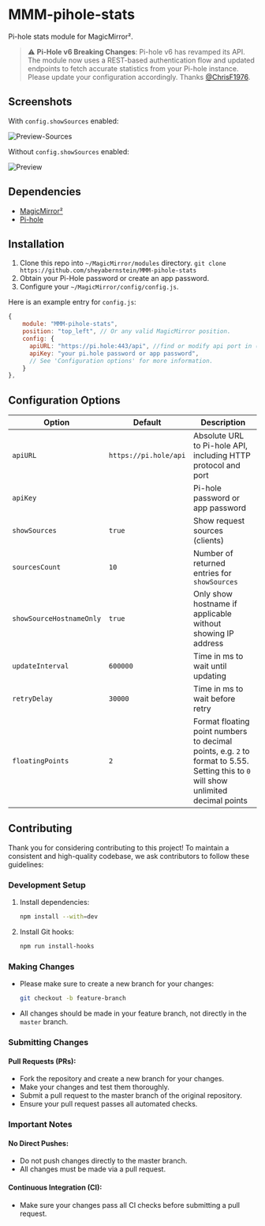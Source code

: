 # MMM-pihole-stats

Pi-hole stats module for MagicMirror².

> :warning: **Pi-Hole v6 Breaking Changes**: Pi-hole v6 has revamped its API. The module now uses a REST-based authentication flow and updated endpoints to fetch accurate statistics from your Pi-hole instance. Please update your configuration accordingly. Thanks [@ChrisF1976](https://github.com/ChrisF1976).

## Screenshots

With `config.showSources` enabled:

![Preview-Sources](docs/preview-showSources.png "Screen Shot (with Sources)")

Without `config.showSources` enabled:

![Preview](docs/preview.png "Screen Shot")

## Dependencies

- [MagicMirror²](https://github.com/MagicMirrorOrg/MagicMirror)
- [Pi-hole](https://pi-hole.net)

## Installation

1. Clone this repo into `~/MagicMirror/modules` directory.
   `git clone https://github.com/sheyabernstein/MMM-pihole-stats`
2. Obtain your Pi-Hole password or create an app password.
3. Configure your `~/MagicMirror/config/config.js`.

Here is an example entry for `config.js`:

```js
{
    module: "MMM-pihole-stats",
    position: "top_left", // Or any valid MagicMirror position.
    config: {
      apiURL: "https://pi.hole:443/api", //find or modify api port in (http://pi.hole/api/docs/#)
      apiKey: "your pi.hole password or app password",
      // See 'Configuration options' for more information.
    }
},
```

## Configuration Options

| **Option**               | **Default**           | **Description**                                                                                                                     |
| ------------------------ | --------------------- | ----------------------------------------------------------------------------------------------------------------------------------- |
| `apiURL`                 | `https://pi.hole/api` | Absolute URL to Pi-hole API, including HTTP protocol and port                                                                       |
| `apiKey`                 |                       | Pi-hole password or app password                                                                                                    |
| `showSources`            | `true`                | Show request sources (clients)                                                                                                      |
| `sourcesCount`           | `10`                  | Number of returned entries for `showSources`                                                                                        |
| `showSourceHostnameOnly` | `true`                | Only show hostname if applicable without showing IP address                                                                         |
| `updateInterval`         | `600000`              | Time in ms to wait until updating                                                                                                   |
| `retryDelay`             | `30000`               | Time in ms to wait before retry                                                                                                     |
| `floatingPoints`         | `2`                   | Format floating point numbers to decimal points, e.g. `2` to format to 5.55. Setting this to `0` will show unlimited decimal points |

## Contributing

Thank you for considering contributing to this project! To maintain a consistent and high-quality codebase, we ask contributors to follow these guidelines:

### Development Setup

1. Install dependencies:
    ```bash
    npm install --with=dev
    ```
2. Install Git hooks:
    ```bash
    npm run install-hooks
    ```

### Making Changes

- Please make sure to create a new branch for your changes:
    ```bash
    git checkout -b feature-branch
    ```
- All changes should be made in your feature branch, not directly in the `master` branch.

### Submitting Changes

#### Pull Requests (PRs):

- Fork the repository and create a new branch for your changes.
- Make your changes and test them thoroughly.
- Submit a pull request to the master branch of the original repository.
- Ensure your pull request passes all automated checks.

### Important Notes

#### No Direct Pushes:

- Do not push changes directly to the master branch.
- All changes must be made via a pull request.

#### Continuous Integration (CI):

- Make sure your changes pass all CI checks before submitting a pull request.
